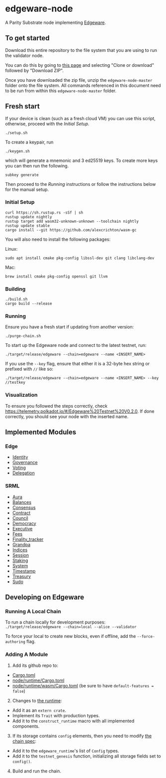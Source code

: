 # edgeware-node

A Parity Substrate node implementing [Edgeware](https://edgewa.re).

## To get started

Download this entire repository to the file system that you are using to run the validator node.

You can do this by going to [this page](https://github.com/hicommonwealth/edgeware-node) and selecting "Clone or download" followed by "Download ZIP".

Once you have downloaded the zip file, unzip the `edgeware-node-master` folder onto the file system. All commands referenced in this document need to be run from within this `edgeware-node-master` folder.

## Fresh start
If your device is clean (such as a fresh cloud VM) you can use this script, otherwise, proceed with the *Initial Setup*.
```
./setup.sh
```
To create a keypair, run
```
./keygen.sh
```
which will generate a mnemonic and 3 ed25519 keys. To create more keys you can then run the following.
```
subkey generate
```
Then proceed to the *Running* instructions or follow the instructions below for the manual setup.

### Initial Setup

```
curl https://sh.rustup.rs -sSf | sh
rustup update nightly
rustup target add wasm32-unknown-unknown --toolchain nightly
rustup update stable
cargo install --git https://github.com/alexcrichton/wasm-gc
```

You will also need to install the following packages:

Linux:
```
sudo apt install cmake pkg-config libssl-dev git clang libclang-dev
```

Mac:
```
brew install cmake pkg-config openssl git llvm
```

### Building

```
./build.sh
cargo build --release
```

### Running

Ensure you have a fresh start if updating from another version:
```
./purge-chain.sh
```
To start up the Edgeware node and connect to the latest testnet, run:
```
./target/release/edgeware --chain=edgeware --name <INSERT_NAME>
```

If you use the `--key` flag, ensure that either it is a 32-byte hex string or prefixed with `//` like so:
```
./target/release/edgeware --chain=edgeware --name <INSERT_NAME> --key //testkey
```

### Visualization

To ensure you followed the steps correctly, check https://telemetry.polkadot.io/#/Edgeware%20Testnet%20V0.2.0. If done correctly, you should see your node with the inserted name.

## Implemented Modules

### Edge

* [Identity](modules/edge-identity)
* [Governance](modules/edge-governance)
* [Voting](modules/edge-voting)
* [Delegation](modules/edge-delegation)

### SRML

* [Aura](https://github.com/paritytech/substrate/tree/master/srml/aura)
* [Balances](https://github.com/paritytech/substrate/tree/master/srml/balances)
* [Consensus](https://github.com/paritytech/substrate/tree/master/srml/consensus)
* [Contract](https://github.com/paritytech/substrate/tree/master/srml/contract)
* [Council](https://github.com/paritytech/substrate/tree/master/srml/council)
* [Democracy](https://github.com/paritytech/substrate/tree/master/srml/democracy)
* [Executive](https://github.com/paritytech/substrate/tree/master/srml/executive)
* [Fees](https://github.com/paritytech/substrate/tree/master/srml/fees)
* [Finality_tracker](https://github.com/paritytech/substrate/tree/master/srml/finality-tracker)
* [Grandpa](https://github.com/paritytech/substrate/tree/master/srml/grandpa)
* [Indices](https://github.com/paritytech/substrate/tree/master/srml/indices)
* [Session](https://github.com/paritytech/substrate/tree/master/srml/session)
* [Staking](https://github.com/paritytech/substrate/tree/master/srml/staking)
* [System](https://github.com/paritytech/substrate/tree/master/srml/system)
* [Timestamp](https://github.com/paritytech/substrate/tree/master/srml/timestamp)
* [Treasury](https://github.com/paritytech/substrate/tree/master/srml/treasury)
* [Sudo](https://github/com.paritytech/substrate/tree/master/srml/sudo)

## Developing on Edgeware

### Running A Local Chain

To run a chain locally for development purposes: `./target/release/edgeware --chain=local --alice --validator`

To force your local to create new blocks, even if offline, add the `--force-authoring` flag.

### Adding A Module

1. Add its github repo to:
  - [Cargo.toml](Cargo.toml)
  - [node/runtime/Cargo.toml](node/runtime/Cargo.toml)
  - [node/runtime/wasm/Cargo.toml](node/runtime/wasm/Cargo.toml) (be sure to have `default-features = false`)
2. Changes to [the runtime](node/runtime/src/lib.rs):
  - Add it as an `extern crate`.
  - Implement its `Trait` with production types.
  - Add it to the `construct_runtime` macro with all implemented components.
3. If its storage contains `config` elements, then you need to modify [the chain spec](node/src/chain_spec.rs):
  - Add it to the `edgeware_runtime`'s list of `Config` types.
  - Add it to the `testnet_genesis` function, initializing all storage fields set to `config()`.
4. Build and run the chain.

